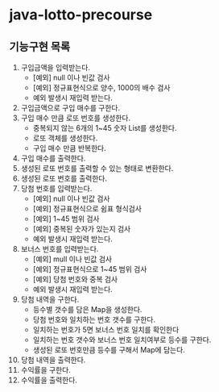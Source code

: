 # java-lotto-precourse

## 기능구현 목록
1. 구입금액을 입력받는다.
   - [예외] null 이나 빈값 검사
   - [예외] 정규표현식으로 양수, 1000의 배수 검사
   - 예외 발생시 재입력 받는다.
2. 구입금액으로 구입 매수를 구한다.
3. 구입 매수 만큼 로또 번호를 생성한다.
   - 중복되지 않는 6개의 1~45 숫자 List를 생성한다.
   - 로또 객체를 생성한다.
   - 구입 매수 만큼 반복한다.
4. 구입 매수를 출력한다.
5. 생성된 로또 번호를 출력할 수 있는 형태로 변환한다.
6. 생성된 로또 번호를 출력한다.
7. 당첨 번호를 입력받는다.
    - [예외] null 이나 빈값 검사
    - [예외] 정규표현식으로 쉼표 형식검사
    - [예외] 1~45 범위 검사
    - [예외] 중복된 숫자가 있는지 검사
    - 예외 발생시 재입력 받는다.
8. 보너스 번호를 입력받는다.
    - [예외] mull 이나 빈값 검사
    - [예외] 정규표현식으로 1~45 범위 검사
    - [예외] 당첨 번호와 중복 검사
    - 예외 발생시 재입력 받는다.
9. 당첨 내역을 구한다.
    - 등수별 갯수를 담은 Map을 생성한다.
    - 당첨 번호와 일치하는 번호 갯수를 구한다.
    - 일치하는 번호가 5면 보너스 번호 일치를 확인한다
    - 일치하는 번호 갯수와 보너스 번호 일치여부로 등수를 구한다.
    - 생성된 로또 번호만큼 등수를 구해서 Map에 담는다.
10. 당첨 내역을 출력한다.
11. 수익률을 구한다.
12. 수익률을 출력한다. 
